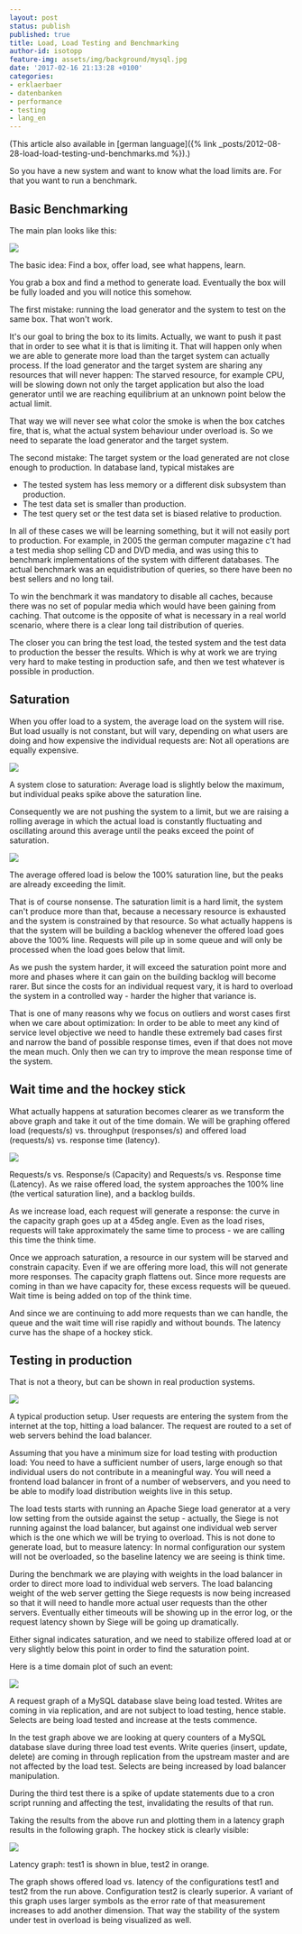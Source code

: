 ```yaml
---
layout: post
status: publish
published: true
title: Load, Load Testing and Benchmarking
author-id: isotopp
feature-img: assets/img/background/mysql.jpg
date: '2017-02-16 21:13:28 +0100'
categories:
- erklaerbaer
- datenbanken
- performance
- testing
- lang_en
---
```

(This article also available in [german language]({% link _posts/2012-08-28-load-load-testing-und-benchmarks.md %}).)

So you have a new system and want to know what the load limits are. For that
you want to run a benchmark.

## Basic Benchmarking

The main plan looks like this:

![](/uploads/2017/02/benchmark_plana.png)

The basic idea: Find a box, offer load, see what happens, learn.

You grab a box and find a method to generate load. Eventually the box will
be fully loaded and you will notice this somehow.

The first mistake: running the load generator and the system to test on the
same box. That won't work. 

It's our goal to bring the box to its limits. Actually, we want to push it
past that in order to see what it is that is limiting it. That will happen
only when we are able to generate more load than the target system can
actually process. If the load generator and the target system are sharing
any resources that will never happen: The starved resource, for example CPU,
will be slowing down not only the target application but also the load
generator until we are reaching equilibrium at an unknown point below the
actual limit.

That way we will never see what color the smoke is when the box catches
fire, that is, what the actual system behaviour under overload is. So we
need to separate the load generator and the target system.

The second mistake: The target system or the load generated are not close
enough to production. In database land, typical mistakes are

- The tested system has less memory or a different disk subsystem than production.
- The test data set is smaller than production.
- The test query set or the test data set is biased relative to production.

In all of these cases we will be learning something, but it will not easily
port to production. For example, in 2005 the german computer magazine c't
had a test media shop selling CD and DVD media, and was using this to
benchmark implementations of the system with different databases. 
The actual benchmark was an equidistribution of queries, so there have been
no best sellers and no long tail. 

To win the benchmark it was mandatory to disable all caches, because there
was no set of popular media which would have been gaining from caching. That
outcome is the opposite of what is necessary in a real world scenario, where
there is a clear long tail distribution of queries.

The closer you can bring the test load, the tested system and the test data
to production the besser the results. Which is why at work we are trying
very hard to make testing in production safe, and then we test whatever is
possible in production.

## Saturation

When you offer load to a system, the average load on the system will rise.
But load usually is not constant, but will vary, depending on what users are
doing and how expensive the individual requests are: Not all operations are
equally expensive.

![](/uploads/2017/02/benchmark1.png) 

A system close to saturation: Average load is slightly below the maximum, but
individual peaks spike above the saturation line.

Consequently we are not pushing the system to a limit, but we are raising a
rolling average in which the actual load is constantly fluctuating and
oscillating around this average until the peaks exceed the point of
saturation. 

![](/uploads/2017/02/benchmark3.png)

The average offered load is below the 100% saturation line, but the peaks
are already exceeding the limit.

That is of course nonsense. The saturation limit is a hard limit, the system
can't produce more than that, because a necessary resource is exhausted and
the system is constrained by that resource. So what actually happens is that
the system will be building a backlog whenever the offered load goes above
the 100% line. Requests will pile up in some queue and will only be
processed when the load goes below that limit.

As we push the system harder, it will exceed the saturation point more and
more and phases where it can gain on the building backlog will become rarer.
But since the costs for an individual request vary, it is hard to overload
the system in a controlled way - harder the higher that variance is.

That is one of many reasons why we focus on outliers and worst cases first
when we care about optimization: In order to be able to meet any kind of
service level objective we need to handle these extremely bad cases first
and narrow the band of possible response times, even if that does not move
the mean much. Only then we can try to improve the mean response time of the
system.

## Wait time and the hockey stick

What actually happens at saturation becomes clearer as we transform the
above graph and take it out of the time domain. We will be graphing offered
load (requests/s) vs. throughput (responses/s) and offered load (requests/s)
vs. response time (latency). 

![](/uploads/2017/02/benchmark2.png)

Requests/s vs. Response/s (Capacity) and Requests/s vs. Response time
(Latency). As we raise offered load, the system approaches the 100% line
(the vertical saturation line), and a backlog builds.

As we increase load, each request will generate a response: the curve in the
capacity graph goes up at a 45deg angle. Even as the load rises, requests
will take approximately the same time to process - we are calling this time
the think time.

Once we approach saturation, a resource in our system will be starved and
constrain capacity. Even if we are offering more load, this will not
generate more responses. The capacity graph flattens out. Since more
requests are coming in than we have capacity for, these excess requests will
be queued. Wait time is being added on top of the think time. 

And since we are continuing to add more requests than we can handle, the
queue and the wait time will rise rapidly and without bounds. The latency
curve has the shape of a hockey stick.

## Testing in production

That is not a theory, but can be shown in real production systems. 

![](/uploads/2017/02/benchmark5.png) 

A typical production setup. User requests are entering the system from the
internet at the top, hitting a load balancer. The request are routed to a
set of web servers behind the load balancer.

Assuming that you have a minimum size for load testing with production load:
You need to have a sufficient number of users, large enough so that
individual users do not contribute in a meaningful way. You will need a
frontend load balancer in front of a number of webservers, and you need to
be able to modify load distribution weights live in this setup. 

The load tests starts with running an Apache Siege load generator at a very
low setting from the outside against the setup - actually, the Siege is not
running against the load balancer, but against one individual web server
which is the one which we will be trying to overload. This is not done to
generate load, but to measure latency: In normal configuration our system
will not be overloaded, so the baseline latency we are seeing is think time.

During the benchmark we are playing with weights in the load balancer in
order to direct more load to individual web servers. The load balancing
weight of the web server getting the Siege requests is now being increased
so that it will need to handle more actual user requests than the other
servers. Eventually either timeouts will be showing up in the error log, or
the request latency shown by Siege will be going up dramatically. 

Either signal indicates saturation, and we need to stabilize offered load at
or very slightly below this point in order to find the saturation point.

Here is a time domain plot of such an event:

![](/uploads/2017/02/load-test-time.png)

A request graph of a MySQL database slave being load tested. Writes are
coming in via replication, and are not subject to load testing, hence
stable. Selects are being load tested and increase at the tests
commence.

In the test graph above we are looking at query counters of a MySQL database
slave during three load test events. Write queries (insert, update, delete)
are coming in through replication from the upstream master and are not
affected by the load test. Selects are being increased by load balancer
manipulation. 

During the third test there is a spike of update statements
due to a cron script running and affecting the test, invalidating the
results of that run.

Taking the results from the above run and plotting them in a latency graph
results in the following graph. The hockey stick is clearly visible:

![](/uploads/2017/02/load-test-comparison.png)

Latency graph: test1 is shown in blue, test2 in orange.

The graph shows offered load vs. latency of the configurations test1 and
test2 from the run above. Configuration test2 is clearly superior. A variant
of this graph uses larger symbols as the error rate of that measurement
increases to add another dimension. That way the stability of the system
under test in overload is being visualized as well.
